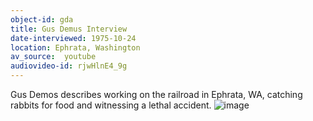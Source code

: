 ```yaml
---
object-id: gda
title: Gus Demus Interview  
date-interviewed: 1975-10-24
location: Ephrata, Washington
av_source:  youtube
audiovideo-id: rjwHlnE4_9g
---
```


Gus Demos describes working on the railroad in Ephrata, WA, catching rabbits for food and witnessing a lethal accident. ![image](https://user-images.githubusercontent.com/85772373/166089671-92f674b8-1093-40eb-8df8-b8b0e394403e.png)
